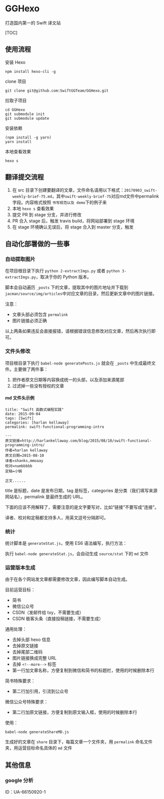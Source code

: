 # GGHexo

打造国内第一的 Swift 译文站  

[TOC]

## 使用流程  

安装 Hexo  

    npm install hexo-cli -g

clone 项目

    git clone git@github.com:SwiftGGTeam/GGHexo.git

拉取子项目

    cd GGHexo
    git submodule init
    git submodule update

安装依赖  

    (npm install -g yarn)
    yarn install

本地查看效果 

```
hexo s
```

## 翻译提交流程

1. 在 src 目录下创建要翻译的文章，文件命名请用以下格式：`20170903_swift-weekly-brief-75.md`，其中`swift-weekly-brief-75`对应md文件中permalink字段。内容格式按照 `书写规范以及 demo`下的例子来
2. 本地 `hexo s` 查看效果
3. 提交 PR 到 stage 分支，并进行修改
4. PR 合入 stage 后，触发 travis build，将网站部署到 stage 环境
5. 在 stage 环境确认无误后，将 stage 合入到 master 分支，触发

## 自动化部署做的一些事

###  自动提取图片

在项目根目录下执行 `python 2-extractImgs.py` 或者 `python 3-extractImgs.py`，取决于你的 Python 版本。

脚本会自动遍历 `_posts` 下的文章，提取其中的图片地址并下载到`jacman/source/img/articles`中对应文章的目录，然后更新文章中的图片链接。

注意：

- 文章头部必须包含 `permalink`
- 图片链接必须正确

以上两条如果违反会直接报错，请根据错误信息修改对应文章，然后再次执行即可。

### 文件头修改

项目根目录下执行 `babel-node generatePosts.js` 就会在 `_posts` 中生成最终文件。主要做了两件事：

1. 把作者原文日期等内容换成统一的头部，以及添加来源尾部
2. 过滤掉一些没有授权的文章

#### md 文件头示例

```
title: "Swift 函数式编程实践"
date: 2015-09-04
tags: [Swift]
categories: [harlan kellaway]
permalink: swift-functional-programming-intro

---
原文链接=http://harlankellaway.com/blog/2015/08/10/swift-functional-programming-intro/
作者=harlan kellaway
原文日期=2015-08-10
译者=shanks,mmoaay
校对=numbbbbb
定稿=小锅

正文......
```

title 是标题，date 是发布日期，tag 是标签，categories 是分类（我们填写来源网站名），permalink 是最终生成的 URL。

下面的应该不用解释了，需要注意的是文字要写对，比如“链接”不要写成“连接”。

译者、校对和定稿都支持多人，用英文逗号分隔即可。

### 统计

统计脚本是 `generateStat.js`，使用 ES6 语法编写，执行方法：

执行 `babel-node generateStat.js`，会自动生成 `source/stat` 下的 `md` 文件

### 运营版本生成

由于在各个网站发文章都需要修改文章，因此编写脚本自动生成。

目前运营目标：

- 简书
- 微信公众号
- CSDN（发邮件给 txy，不需要生成）
- CSDN 极客头条（直接投稿链接，不需要生成）

通用处理：

- 去掉头部 hexo 信息
- 去掉原文链接
- 去掉尾部二维码
- 图片链接换成完整 URL
- 去掉 `<!--more-->` 标签
- 第一行加文章名称，方便复制到微信和简书的标题栏，使用的时候删除本行

简书特殊要求：

- 第二行加引用，引流到公众号

微信公众号特殊要求：

- 第二行加原文链接，方便复制到原文输入框，使用的时候删除本行

使用：

`babel-node generateShareMD.js`

生成好的文章在 `share` 目录下，每篇文章一个文件夹，用 `permalink` 命名文件夹，用运营目标命名具体的 `md` 文件

## 其他信息

### google 分析

ID：UA-66150920-1

